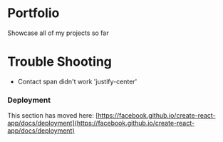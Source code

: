 # Portfolio 
Showcase all of my projects so far

# Trouble Shooting
- Contact span didn't work 'justify-center'

### Deployment

This section has moved here: [https://facebook.github.io/create-react-app/docs/deployment](https://facebook.github.io/create-react-app/docs/deployment)

